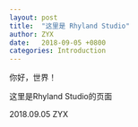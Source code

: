 ```yaml
---
layout: post
title:  "这里是 Rhyland Studio"
author: ZYX
date:   2018-09-05 +0800
categories: Introduction
---
```

你好，世界！

这里是Rhyland Studio的页面

2018.09.05 ZYX